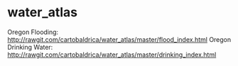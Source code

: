# water_atlas

Oregon Flooding: http://rawgit.com/cartobaldrica/water_atlas/master/flood_index.html
Oregon Drinking Water: http://rawgit.com/cartobaldrica/water_atlas/master/drinking_index.html
